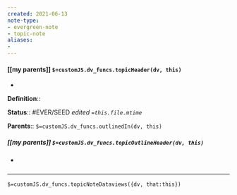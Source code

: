 ```yaml
---
created: 2021-06-13
note-type: 
- evergreen-note
- topic-note
aliases:
- 
---
```


#### [[my parents]] `$=customJS.dv_funcs.topicHeader(dv, this)`
- 


**Definition**::

**Status**:: #EVER/SEED 
*edited `=this.file.mtime`*

**Parents**:: 
`$=customJS.dv_funcs.outlinedIn(dv, this)`

##### [[my parents]] `$=customJS.dv_funcs.topicOutlineHeader(dv, this)`
- 

### <hr class="dataviews"/>

`$=customJS.dv_funcs.topicNoteDataviews({dv, that:this})`


